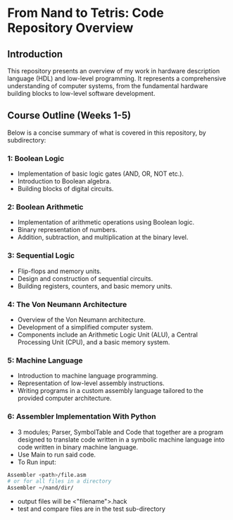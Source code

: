 # From Nand to Tetris: Code Repository Overview

## Introduction

This repository presents an overview of my work in hardware description language (HDL) and low-level programming. It represents a comprehensive understanding of computer systems, from the fundamental hardware building blocks to low-level software development.

## Course Outline (Weeks 1-5)

Below is a concise summary of what is covered in this repository, by subdirectory:

### 1: Boolean Logic
- Implementation of basic logic gates (AND, OR, NOT etc.).
- Introduction to Boolean algebra.
- Building blocks of digital circuits.

### 2: Boolean Arithmetic
- Implementation of arithmetic operations using Boolean logic.
- Binary representation of numbers.
- Addition, subtraction, and multiplication at the binary level.

### 3: Sequential Logic
- Flip-flops and memory units.
- Design and construction of sequential circuits.
- Building registers, counters, and basic memory units.

### 4: The Von Neumann Architecture
- Overview of the Von Neumann architecture.
- Development of a simplified computer system.
- Components include an Arithmetic Logic Unit (ALU), a Central Processing Unit (CPU), and a basic memory system.

### 5: Machine Language
- Introduction to machine language programming.
- Representation of low-level assembly instructions.
- Writing programs in a custom assembly language tailored to the provided computer architecture.

### 6: Assembler Implementation With Python
- 3 modules; Parser, SymbolTable and Code that together are a program designed to translate code written in a symbolic machine language into code written in binary machine language.
- Use Main to run said code.
- To Run input: 

``` bash
Assembler <path>/file.asm
# or for all files in a directory
Assembler ~/nand/dir/
```
- output files will be <"filename">.hack
- test and compare files are in the test sub-directory
